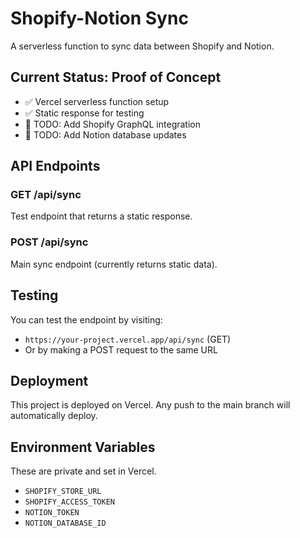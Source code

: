 # Shopify-Notion Sync

A serverless function to sync data between Shopify and Notion.

## Current Status: Proof of Concept
- ✅ Vercel serverless function setup
- ✅ Static response for testing
- 🔄 TODO: Add Shopify GraphQL integration
- 🔄 TODO: Add Notion database updates

## API Endpoints

### GET /api/sync
Test endpoint that returns a static response.

### POST /api/sync  
Main sync endpoint (currently returns static data).

## Testing

You can test the endpoint by visiting:
- `https://your-project.vercel.app/api/sync` (GET)
- Or by making a POST request to the same URL

## Deployment

This project is deployed on Vercel. Any push to the main branch will automatically deploy.

## Environment Variables 
These are private and set in Vercel.

- `SHOPIFY_STORE_URL`
- `SHOPIFY_ACCESS_TOKEN` 
- `NOTION_TOKEN`
- `NOTION_DATABASE_ID`